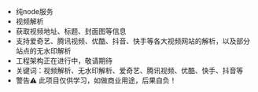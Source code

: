 - 纯node服务
- 视频解析
- 获取视频地址、标题、封面图等信息
- 支持爱奇艺、腾讯视频、优酷、抖音、快手等各大视频网站的解析，以及部分站点的无水印解析
- 工程架构正在进行中，敬请期待
- 关键词：视频解析、无水印解析、爱奇艺、腾讯视频、优酷、快手、抖音等
- 警告⚠️ 此项目仅供学习，如做商业用途，后果自负！
